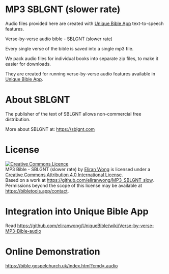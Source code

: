 # MP3 SBLGNT (slower rate)

Audio files provided here are created with <a href="https://github.com/eliranwong/UniqueBible">Unique Bible App</a> text-to-speech features.

Verse-by-verse audio bible - SBLGNT (slower rate)

Every single verse of the bible is saved into a single mp3 file.

We pack audio files for individual books into separate zip files, to make it easier for downloads.

They are created for running verse-by-verse audio features available in <a href="https://github.com/eliranwong/UniqueBible">Unique Bible App</a>.

# About SBLGNT

The publisher of the text of SBLGNT allows non-commercial free distribution.

More about SBLGNT at: https://sblgnt.com

# License

<a rel="license" href="http://creativecommons.org/licenses/by/4.0/"><img alt="Creative Commons Licence" style="border-width:0" src="https://i.creativecommons.org/l/by/4.0/88x31.png" /></a><br /><span xmlns:dct="http://purl.org/dc/terms/" href="http://purl.org/dc/dcmitype/Sound" property="dct:title" rel="dct:type">MP3 Bible - SBLGNT (slower rate)</span> by <a xmlns:cc="http://creativecommons.org/ns#" href="https://uniquebible.app" property="cc:attributionName" rel="cc:attributionURL">Eliran Wong</a> is licensed under a <a rel="license" href="http://creativecommons.org/licenses/by/4.0/">Creative Commons Attribution 4.0 International License</a>.<br />Based on a work at <a xmlns:dct="http://purl.org/dc/terms/" href="https://github.com/eliranwong/MP3_SBLGNT_slow" rel="dct:source">https://github.com/eliranwong/MP3_SBLGNT_slow</a>.<br />Permissions beyond the scope of this license may be available at <a xmlns:cc="http://creativecommons.org/ns#" href="https://www.bibletools.app/contact" rel="cc:morePermissions">https://bibletools.app/contact</a>.

# Integration into Unique Bible App

Read https://github.com/eliranwong/UniqueBible/wiki/Verse-by-verse-MP3-Bible-audio

# Online Demonstration

https://bible.gospelchurch.uk/index.html?cmd=.audio
